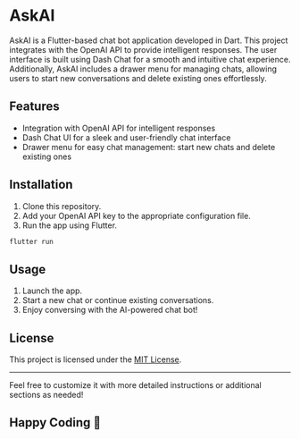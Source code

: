 # AskAI

AskAI is a Flutter-based chat bot application developed in Dart. This project integrates with the OpenAI API to provide intelligent responses. The user interface is built using Dash Chat for a smooth and intuitive chat experience. Additionally, AskAI includes a drawer menu for managing chats, allowing users to start new conversations and delete existing ones effortlessly.

## Features

- Integration with OpenAI API for intelligent responses
- Dash Chat UI for a sleek and user-friendly chat interface
- Drawer menu for easy chat management: start new chats and delete existing ones

## Installation

1. Clone this repository.
2. Add your OpenAI API key to the appropriate configuration file.
3. Run the app using Flutter.

```bash
flutter run
```

## Usage

1. Launch the app.
2. Start a new chat or continue existing conversations.
3. Enjoy conversing with the AI-powered chat bot!

## License

This project is licensed under the [MIT License](LICENSE).

---

Feel free to customize it with more detailed instructions or additional sections as needed!

## Happy Coding 🎈
